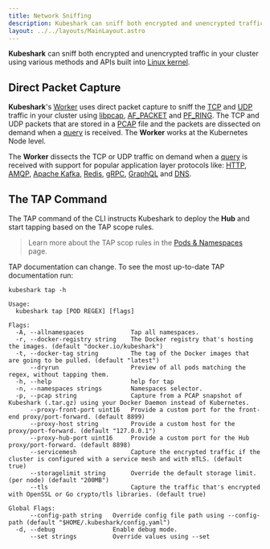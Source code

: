 ```yaml
---
title: Network Sniffing
description: Kubeshark can sniff both encrypted and unencrypted traffic in your cluster using various methods and APIs built into the Linux kernel
layout: ../../layouts/MainLayout.astro
---
```


**Kubeshark** can sniff both encrypted and unencrypted traffic in your cluster using various methods and APIs built into [Linux kernel](https://www.kernel.org/).

## Direct Packet Capture

**Kubeshark**'s [Worker](/en/worker) uses direct packet capture to sniff the [TCP](https://en.wikipedia.org/wiki/Transmission_Control_Protocol) and [UDP](https://en.wikipedia.org/wiki/User_Datagram_Protocol) traffic in your cluster using [libpcap](https://www.tcpdump.org/), [AF_PACKET](https://man7.org/linux/man-pages/man7/packet.7.html) and [PF_RING](https://www.ntop.org/products/packet-capture/pf_ring/). The TCP and UDP packets that are stored in a [PCAP](https://datatracker.ietf.org/doc/id/draft-gharris-opsawg-pcap-00.html) file and the packets are dissected on demand when a [query](/en/querying) is received. The **Worker** works at the Kubernetes Node level.

The **Worker** dissects the TCP or UDP traffic on demand when a [query](/en/querying) is received with support for popular application layer protocols like: [HTTP](https://datatracker.ietf.org/doc/html/rfc2616), [AMQP](https://www.rabbitmq.com/amqp-0-9-1-reference.html), [Apache Kafka](https://kafka.apache.org/protocol), [Redis](https://redis.io/topics/protocol), [gRPC](https://grpc.github.io/grpc/core/md_doc__p_r_o_t_o_c_o_l-_h_t_t_p2.html), [GraphQL](https://graphql.org/learn/serving-over-http/) and [DNS](https://www.iana.org/assignments/dns-parameters/dns-parameters.xhtml).

## The TAP Command

The TAP command of the CLI instructs Kubeshark to deploy the **Hub** and start tapping based on the TAP scope rules. 
> Learn more about the TAP scop rules in the [Pods & Namespaces](/en/scope) page.

TAP documentation can change. To see the most up-to-date TAP documentation run:

```shell
kubeshark tap -h
```

```shell
Usage:
  kubeshark tap [POD REGEX] [flags]

Flags:
  -A, --allnamespaces             Tap all namespaces.
  -r, --docker-registry string    The Docker registry that's hosting the images. (default "docker.io/kubeshark")
  -t, --docker-tag string         The tag of the Docker images that are going to be pulled. (default "latest")
      --dryrun                    Preview of all pods matching the regex, without tapping them.
  -h, --help                      help for tap
  -n, --namespaces strings        Namespaces selector.
  -p, --pcap string               Capture from a PCAP snapshot of Kubeshark (.tar.gz) using your Docker Daemon instead of Kubernetes.
      --proxy-front-port uint16   Provide a custom port for the front-end proxy/port-forward. (default 8899)
      --proxy-host string         Provide a custom host for the proxy/port-forward. (default "127.0.0.1")
      --proxy-hub-port uint16     Provide a custom port for the Hub proxy/port-forward. (default 8898)
      --servicemesh               Capture the encrypted traffic if the cluster is configured with a service mesh and with mTLS. (default true)
      --storagelimit string       Override the default storage limit. (per node) (default "200MB")
      --tls                       Capture the traffic that's encrypted with OpenSSL or Go crypto/tls libraries. (default true)

Global Flags:
      --config-path string   Override config file path using --config-path (default "$HOME/.kubeshark/config.yaml")
  -d, --debug                Enable debug mode.
      --set strings          Override values using --set
```
